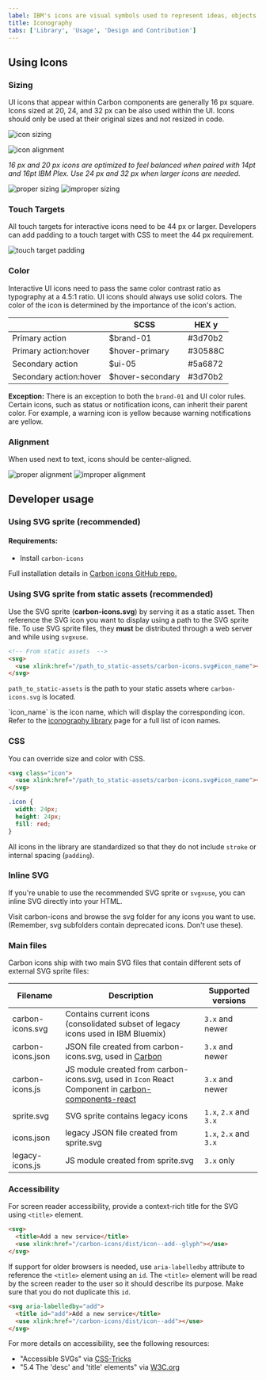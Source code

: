 ```yaml
---
label: IBM's icons are visual symbols used to represent ideas, objects, or actions. They communicate messages at a glance, afford interactivity, and draw attention to important information.
title: Iconography
tabs: ['Library', 'Usage', 'Design and Contribution']
---
```


## Using Icons

### Sizing

UI icons that appear within Carbon components are generally 16 px square. Icons sized at 20, 24, and 32 px can be also used within the UI. Icons should only be used at their original sizes and not resized in code.

![icon sizing](images/iconography-usage-sizing-1.svg)

![icon alignment](images/iconography-usage-sizing-2.svg)

_16 px and 20 px icons are optimized to feel balanced when paired with 14pt and 16pt IBM Plex. Use 24 px and 32 px when larger icons are needed._

<grid-wrapper col_lg="8" flex="true">
    <do-dont-example correct=true label="Do: use the correct icon size with IBM Plex.">
        <img src="images/iconography-usage-sizing-3.svg" alt="proper sizing">    
    </do-dont-example>
    <do-dont-example label="Don't: alter the icon-text size ratio.">
        <img src="images/iconography-usage-sizing-4.svg" alt="improper sizing">    
    </do-dont-example>
</grid-wrapper>

### Touch Targets

All touch targets for interactive icons need to be 44 px or larger. Developers can add padding to a touch target with CSS to meet the 44 px requirement.

![touch target padding](images/iconography-usage-padding-6.svg)

### Color

Interactive UI icons need to pass the same color contrast ratio as typography at a 4.5:1 ratio. UI icons should always use solid colors. The color of the icon is determined by the importance of the icon's action.

|                        | SCSS              | HEX y                                                       |
| ---------------------- | ----------------- | ----------------------------------------------------------- |
| Primary action         | \$brand-01        | <color-block showhex="true" size="xs">#3d70b2</color-block> |
| Primary action:hover   | \$hover-primary   | <color-block showhex="true" size="xs">#30588C</color-block> |
| Secondary action       | \$ui-05           | <color-block showhex="true" size="xs">#5a6872</color-block> |
| Secondary action:hover | \$hover-secondary | <color-block showhex="true" size="xs">#3d70b2</color-block> |

**Exception:** There is an exception to both the `brand-01` and UI color rules. Certain icons, such as status or notification icons, can inherit their parent color. For example, a warning icon is yellow because warning notifications are yellow.

### Alignment

When used next to text, icons should be center-aligned.

<grid-wrapper col_lg="8" flex="true">
    <do-dont-example correct=true label="Do: center-align icons when they’re next to text.">
        <img src="images/iconography-usage-sizing-5.svg" alt="proper alignment">    
    </do-dont-example>
    <do-dont-example label="Don't: baseline-align icons to the text.">
        <img src="images/iconography-usage-sizing-6.svg" alt="improper alignment">    
    </do-dont-example>
</grid-wrapper>

## Developer usage

### Using SVG sprite (recommended)

#### Requirements:

- Install `carbon-icons`

<p>Full installation details in <a href="https://github.com/ibm/carbon-icons">Carbon icons GitHub repo.</a></p>

### Using SVG sprite from static assets (recommended)

Use the SVG sprite (**carbon-icons.svg**) by serving it as a static asset.
Then reference the SVG icon you want to display using a path to the SVG sprite file.
To use SVG sprite files, they **must** be distributed through a web server and while using `svgxuse`.

```html
<!-- From static assets  -->
<svg>
  <use xlink:href="/path_to_static-assets/carbon-icons.svg#icon_name"></use>
</svg>
```

`path_to_static-assets` is the path to your static assets where `carbon-icons.svg` is located.

<p>`icon_name` is the icon name, which will display the corresponding icon. Refer to the <a href="/guidelines/iconography" target=blank>iconography library</a> page for a full list of icon names.</p>

### CSS

You can override size and color with CSS.

```html
<svg class="icon">
  <use xlink:href="/path_to_static-assets/carbon-icons.svg#icon_name"></use>
</svg>
```

```css
.icon {
  width: 24px;
  height: 24px;
  fill: red;
}
```

All icons in the library are standardized so that they do not include `stroke` or internal spacing (`padding`).

### Inline SVG

If you're unable to use the recommended SVG sprite or `svgxuse`, you can inline SVG directly into your HTML.

Visit carbon-icons and browse the svg folder for any icons you want to use. (Remember, svg subfolders contain deprecated icons. Don't use these).

### Main files

Carbon icons ship with two main SVG files that contain different sets of external SVG sprite files:

| Filename          | Description                                                                                             | Supported versions     |
| ----------------- | ------------------------------------------------------------------------------------------------------- | ---------------------- |
| carbon-icons.svg  | Contains current icons (consolidated subset of legacy icons used in IBM Bluemix)                        | `3.x` and newer        |
| carbon-icons.json | JSON file created from carbon-icons.svg, used in [Carbon](/guidelines/iconography/library)              | `3.x` and newer        |
| carbon-icons.js   | JS module created from carbon-icons.svg, used in `Icon` React Component in [carbon-components-react](#) | `3.x` and newer        |
| sprite.svg        | SVG sprite contains legacy icons                                                                        | `1.x`, `2.x` and `3.x` |
| icons.json        | legacy JSON file created from sprite.svg                                                                | `1.x`, `2.x` and `3.x` |
| legacy-icons.js   | JS module created from sprite.svg                                                                       | `3.x` only             |

### Accessibility

For screen reader accessibility, provide a context-rich title for the SVG using `<title>` element.

```html
<svg>
  <title>Add a new service</title>
  <use xlink:href="/carbon-icons/dist/icon--add--glyph"></use>
</svg>
```

If support for older browsers is needed, use `aria-labelledby` attribute to reference the `<title>` element using an `id`.
The `<title>` element will be read by the screen reader to the user so it should describe its purpose.
Make sure that you do not duplicate this `id`.

```html
<svg aria-labelledby="add">
  <title id="add">Add a new service</title>
  <use xlink:href="/carbon-icons/dist/icon--add"></use>
</svg>
```

For more details on accessibility, see the following resources:

- "Accessible SVGs" via [CSS-Tricks](https://css-tricks.com/accessible-svgs/)
- "5.4 The 'desc' and 'title' elements" via [W3C.org](https://www.w3.org/TR/SVG11/struct.html#DescriptionAndTitleElements)
